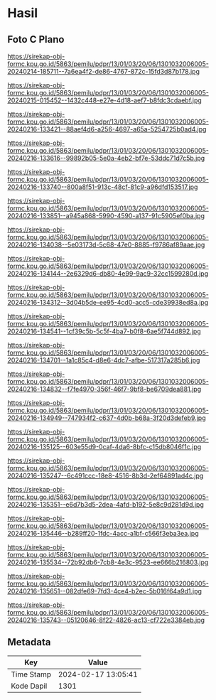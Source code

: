 # Hasil

## Foto C Plano

https://sirekap-obj-formc.kpu.go.id/5863/pemilu/pdpr/13/01/03/20/06/1301032006005-20240214-185711--7a6ea4f2-de86-4767-872c-15fd3d87b178.jpg

https://sirekap-obj-formc.kpu.go.id/5863/pemilu/pdpr/13/01/03/20/06/1301032006005-20240215-015452--1432c448-e27e-4d18-aef7-b8fdc3cdaebf.jpg

https://sirekap-obj-formc.kpu.go.id/5863/pemilu/pdpr/13/01/03/20/06/1301032006005-20240216-133421--88aef4d6-a256-4697-a65a-5254725b0ad4.jpg

https://sirekap-obj-formc.kpu.go.id/5863/pemilu/pdpr/13/01/03/20/06/1301032006005-20240216-133616--99892b05-5e0a-4eb2-bf7e-53ddc71d7c5b.jpg

https://sirekap-obj-formc.kpu.go.id/5863/pemilu/pdpr/13/01/03/20/06/1301032006005-20240216-133740--800a8f51-913c-48cf-81c9-a96dfd153517.jpg

https://sirekap-obj-formc.kpu.go.id/5863/pemilu/pdpr/13/01/03/20/06/1301032006005-20240216-133851--a945a868-5990-4590-a137-91c5905ef0ba.jpg

https://sirekap-obj-formc.kpu.go.id/5863/pemilu/pdpr/13/01/03/20/06/1301032006005-20240216-134038--5e03173d-5c68-47e0-8885-f9786af89aae.jpg

https://sirekap-obj-formc.kpu.go.id/5863/pemilu/pdpr/13/01/03/20/06/1301032006005-20240216-134144--2e6329d6-db80-4e99-9ac9-32cc1599280d.jpg

https://sirekap-obj-formc.kpu.go.id/5863/pemilu/pdpr/13/01/03/20/06/1301032006005-20240216-134312--3d04b5de-ee95-4cd0-acc5-cde39938ed8a.jpg

https://sirekap-obj-formc.kpu.go.id/5863/pemilu/pdpr/13/01/03/20/06/1301032006005-20240216-134541--1cf39c5b-5c5f-4ba7-b0f8-6ae5f744d892.jpg

https://sirekap-obj-formc.kpu.go.id/5863/pemilu/pdpr/13/01/03/20/06/1301032006005-20240216-134701--1a1c85c4-d8e6-4dc7-afbe-517317a285b6.jpg

https://sirekap-obj-formc.kpu.go.id/5863/pemilu/pdpr/13/01/03/20/06/1301032006005-20240216-134832--f7fe4970-356f-46f7-9bf8-be6709dea881.jpg

https://sirekap-obj-formc.kpu.go.id/5863/pemilu/pdpr/13/01/03/20/06/1301032006005-20240216-134949--747934f2-c637-4d0b-b68a-3f20d3defeb9.jpg

https://sirekap-obj-formc.kpu.go.id/5863/pemilu/pdpr/13/01/03/20/06/1301032006005-20240216-135125--603e55d9-0caf-4da6-8bfc-c15db8046f1c.jpg

https://sirekap-obj-formc.kpu.go.id/5863/pemilu/pdpr/13/01/03/20/06/1301032006005-20240216-135247--6c491ccc-18e8-4516-8b3d-2ef64891ad4c.jpg

https://sirekap-obj-formc.kpu.go.id/5863/pemilu/pdpr/13/01/03/20/06/1301032006005-20240216-135351--e6d7b3d5-2dea-4afd-b192-5e8c9d281d9d.jpg

https://sirekap-obj-formc.kpu.go.id/5863/pemilu/pdpr/13/01/03/20/06/1301032006005-20240216-135446--b289ff20-1fdc-4acc-a1bf-c566f3eba3ea.jpg

https://sirekap-obj-formc.kpu.go.id/5863/pemilu/pdpr/13/01/03/20/06/1301032006005-20240216-135534--72b92db6-7cb8-4e3c-9523-ee666b216803.jpg

https://sirekap-obj-formc.kpu.go.id/5863/pemilu/pdpr/13/01/03/20/06/1301032006005-20240216-135651--082dfe69-7fd3-4ce4-b2ec-5b016f64a9d1.jpg

https://sirekap-obj-formc.kpu.go.id/5863/pemilu/pdpr/13/01/03/20/06/1301032006005-20240216-135743--05120646-8f22-4826-ac13-cf722e3384eb.jpg


## Metadata

| Key        | Value               |
| ---------- | ------------------- |
| Time Stamp | 2024-02-17 13:05:41 |
| Kode Dapil | 1301                |



